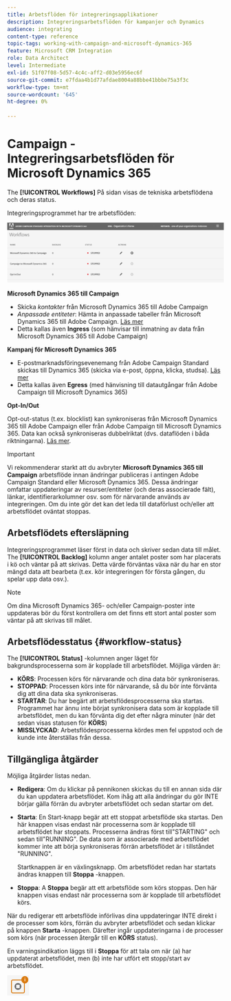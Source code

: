 ```yaml
---
title: Arbetsflöden för integreringsapplikationer
description: Integreringsarbetsflöden för kampanjer och Dynamics
audience: integrating
content-type: reference
topic-tags: working-with-campaign-and-microsoft-dynamics-365
feature: Microsoft CRM Integration
role: Data Architect
level: Intermediate
exl-id: 51f07f08-5d57-4c4c-aff2-d03e5956ec6f
source-git-commit: e7fdaa4b1d77afdae8004a88bbe41bbbe75a3f3c
workflow-type: tm+mt
source-wordcount: '645'
ht-degree: 0%

---
```


# Campaign - Integreringsarbetsflöden för Microsoft Dynamics 365

The **[!UICONTROL Workflows]** På sidan visas de tekniska arbetsflödena och deras status.

Integreringsprogrammet har tre arbetsflöden:

![](assets/do-not-localize/d365-to-acs-ui-page-workflows.png)

**Microsoft Dynamics 365 till Campaign**
* Skicka *kontakter* från Microsoft Dynamics 365 till Adobe Campaign
* *Anpassade entiteter*: Hämta in anpassade tabeller från Microsoft Dynamics 365 till Adobe Campaign. [Läs mer](../../integrating/using/d365-acs-using-the-integration.md#data-flows)
* Detta kallas även **Ingress** (som hänvisar till inmatning av data från Microsoft Dynamics 365 till Adobe Campaign)

**Kampanj för Microsoft Dynamics 365**
* E-postmarknadsföringsevenemang från Adobe Campaign Standard skickas till Dynamics 365 (skicka via e-post, öppna, klicka, studsa). [Läs mer](../../integrating/using/d365-acs-using-the-integration.md#email-marketing-event-flow)
* Detta kallas även **Egress** (med hänvisning till datautgångar från Adobe Campaign till Microsoft Dynamics 365)

**Opt-In/Out**

Opt-out-status (t.ex. blocklist) kan synkroniseras från Microsoft Dynamics 365 till Adobe Campaign eller från Adobe Campaign till Microsoft Dynamics 365. Data kan också synkroniseras dubbelriktat (dvs. dataflöden i båda riktningarna). [Läs mer](../../integrating/using/d365-acs-self-service-app-data-sync.md#opt-in-out-wf).

>[!IMPORTANT]
>
>Vi rekommenderar starkt att du avbryter **Microsoft Dynamics 365 till Campaign** arbetsflöde innan ändringar publiceras i antingen Adobe Campaign Standard eller Microsoft Dynamics 365. Dessa ändringar omfattar uppdateringar av resurser/entiteter (och deras associerade fält), länkar, identifierarkolumner osv. som för närvarande används av integreringen. Om du inte gör det kan det leda till dataförlust och/eller att arbetsflödet oväntat stoppas.

## Arbetsflödets eftersläpning

Integreringsprogrammet läser först in data och skriver sedan data till målet. The **[!UICONTROL Backlog]** kolumn anger antalet poster som har placerats i kö och väntar på att skrivas. Detta värde förväntas växa när du har en stor mängd data att bearbeta (t.ex. kör integreringen för första gången, du spelar upp data osv.).

>[!NOTE]
>Om dina Microsoft Dynamics 365- och/eller Campaign-poster inte uppdateras bör du först kontrollera om det finns ett stort antal poster som väntar på att skrivas till målet.
>

## Arbetsflödesstatus {#workflow-status}

The **[!UICONTROL Status]** -kolumnen anger läget för bakgrundsprocesserna som är kopplade till arbetsflödet. Möjliga värden är:

* **KÖRS**: Processen körs för närvarande och dina data bör synkroniseras.
* **STOPPAD**: Processen körs inte för närvarande, så du bör inte förvänta dig att dina data ska synkroniseras.
* **STARTAR**: Du har begärt att arbetsflödesprocesserna ska startas. Programmet har ännu inte börjat synkronisera data som är kopplade till arbetsflödet, men du kan förvänta dig det efter några minuter (när det sedan visas statusen för **KÖRS**)
* **MISSLYCKAD**: Arbetsflödesprocesserna kördes men fel uppstod och de kunde inte återställas från dessa.

## Tillgängliga åtgärder

Möjliga åtgärder listas nedan.

* **Redigera**: Om du klickar på pennikonen skickas du till en annan sida där du kan uppdatera arbetsflödet. Kom ihåg att alla ändringar du gör INTE börjar gälla förrän du avbryter arbetsflödet och sedan startar om det.

* **Starta**: En Start-knapp begär att ett stoppat arbetsflöde ska startas. Den här knappen visas endast när processerna som är kopplade till arbetsflödet har stoppats. Processerna ändras först till&quot;STARTING&quot; och sedan till&quot;RUNNING&quot;. De data som är associerade med arbetsflödet kommer inte att börja synkroniseras förrän arbetsflödet är i tillståndet &quot;RUNNING&quot;.

  Startknappen är en växlingsknapp. Om arbetsflödet redan har startats ändras knappen till **Stoppa** -knappen.

* **Stoppa**: A **Stoppa** begär att ett arbetsflöde som körs stoppas. Den här knappen visas endast när processerna som är kopplade till arbetsflödet körs.

När du redigerar ett arbetsflöde införlivas dina uppdateringar INTE direkt i de processer som körs, förrän du avbryter arbetsflödet och sedan klickar på knappen **Starta** -knappen. Därefter ingår uppdateringarna i de processer som körs (när processen återgår till en **KÖRS** status).

En varningsindikation läggs till i **Stoppa** för att tala om när (a) har uppdaterat arbetsflödet, men (b) inte har utfört ett stopp/start av arbetsflödet.

![](assets/do-not-localize/d365-to-acs-icon-stop-with-changes.png)
